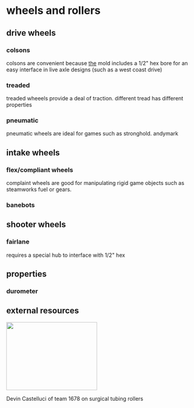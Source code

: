 # wheels and rollers

## drive wheels

### colsons

colsons are convenient because [the](https://www.youtube.com/watch?v=DvQT7Nm5tb0) mold includes a 1/2" hex bore for an easy interface in live axle designs (such as a west coast drive)

### treaded

treaded wheeels provide a deal of traction. different tread has different properties

### pneumatic

pneumatic wheels are ideal for games such as stronghold. andymark 

## intake wheels

### flex/compliant wheels

complaint wheels are good for manipulating rigid game objects such as steamworks fuel or gears.

### banebots


## shooter wheels

### fairlane

requires a special hub to interface with 1/2" hex

## properties

### durometer

## external resources

<a href="http://www.youtube.com/watch?feature=player_embedded&v=fYKsIe-yMrA
" target="_blank"><img src="http://img.youtube.com/vi/fYKsIe-yMrA/0.jpg" width="240" height="180" border="0" /></a>

Devin Castelluci of team 1678 on surgical tubing rollers